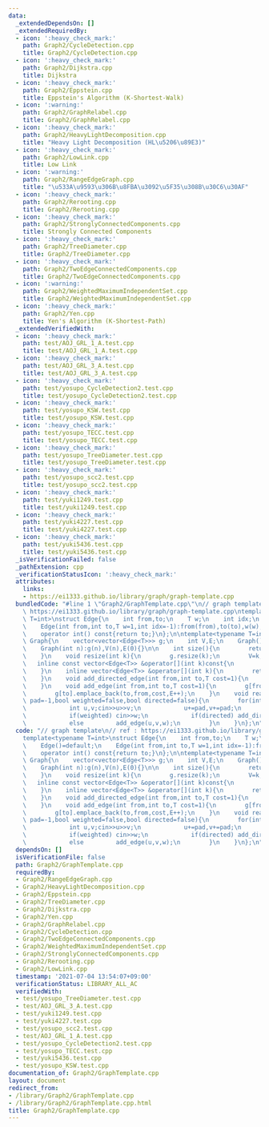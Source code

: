 ```yaml
---
data:
  _extendedDependsOn: []
  _extendedRequiredBy:
  - icon: ':heavy_check_mark:'
    path: Graph2/CycleDetection.cpp
    title: Graph2/CycleDetection.cpp
  - icon: ':heavy_check_mark:'
    path: Graph2/Dijkstra.cpp
    title: Dijkstra
  - icon: ':heavy_check_mark:'
    path: Graph2/Eppstein.cpp
    title: Eppstein's Algorithm (K-Shortest-Walk)
  - icon: ':warning:'
    path: Graph2/GraphRelabel.cpp
    title: Graph2/GraphRelabel.cpp
  - icon: ':heavy_check_mark:'
    path: Graph2/HeavyLightDecomposition.cpp
    title: "Heavy Light Decomposition (HL\u5206\u89E3)"
  - icon: ':heavy_check_mark:'
    path: Graph2/LowLink.cpp
    title: Low Link
  - icon: ':warning:'
    path: Graph2/RangeEdgeGraph.cpp
    title: "\u533A\u9593\u306B\u8FBA\u3092\u5F35\u308B\u30C6\u30AF"
  - icon: ':heavy_check_mark:'
    path: Graph2/Rerooting.cpp
    title: Graph2/Rerooting.cpp
  - icon: ':heavy_check_mark:'
    path: Graph2/StronglyConnectedComponents.cpp
    title: Strongly Connected Components
  - icon: ':heavy_check_mark:'
    path: Graph2/TreeDiameter.cpp
    title: Graph2/TreeDiameter.cpp
  - icon: ':heavy_check_mark:'
    path: Graph2/TwoEdgeConnectedComponents.cpp
    title: Graph2/TwoEdgeConnectedComponents.cpp
  - icon: ':warning:'
    path: Graph2/WeightedMaximumIndependentSet.cpp
    title: Graph2/WeightedMaximumIndependentSet.cpp
  - icon: ':heavy_check_mark:'
    path: Graph2/Yen.cpp
    title: Yen's Algorithm (K-Shortest-Path)
  _extendedVerifiedWith:
  - icon: ':heavy_check_mark:'
    path: test/AOJ_GRL_1_A.test.cpp
    title: test/AOJ_GRL_1_A.test.cpp
  - icon: ':heavy_check_mark:'
    path: test/AOJ_GRL_3_A.test.cpp
    title: test/AOJ_GRL_3_A.test.cpp
  - icon: ':heavy_check_mark:'
    path: test/yosupo_CycleDetection2.test.cpp
    title: test/yosupo_CycleDetection2.test.cpp
  - icon: ':heavy_check_mark:'
    path: test/yosupo_KSW.test.cpp
    title: test/yosupo_KSW.test.cpp
  - icon: ':heavy_check_mark:'
    path: test/yosupo_TECC.test.cpp
    title: test/yosupo_TECC.test.cpp
  - icon: ':heavy_check_mark:'
    path: test/yosupo_TreeDiameter.test.cpp
    title: test/yosupo_TreeDiameter.test.cpp
  - icon: ':heavy_check_mark:'
    path: test/yosupo_scc2.test.cpp
    title: test/yosupo_scc2.test.cpp
  - icon: ':heavy_check_mark:'
    path: test/yuki1249.test.cpp
    title: test/yuki1249.test.cpp
  - icon: ':heavy_check_mark:'
    path: test/yuki4227.test.cpp
    title: test/yuki4227.test.cpp
  - icon: ':heavy_check_mark:'
    path: test/yuki5436.test.cpp
    title: test/yuki5436.test.cpp
  _isVerificationFailed: false
  _pathExtension: cpp
  _verificationStatusIcon: ':heavy_check_mark:'
  attributes:
    links:
    - https://ei1333.github.io/library/graph/graph-template.cpp
  bundledCode: "#line 1 \"Graph2/GraphTemplate.cpp\"\n// graph template\n// ref :\
    \ https://ei1333.github.io/library/graph/graph-template.cpp\ntemplate<typename\
    \ T=int>\nstruct Edge{\n    int from,to;\n    T w;\n    int idx;\n    Edge()=default;\n\
    \    Edge(int from,int to,T w=1,int idx=-1):from(from),to(to),w(w),idx(idx){}\n\
    \    operator int() const{return to;}\n};\n\ntemplate<typename T=int>\nstruct\
    \ Graph{\n    vector<vector<Edge<T>>> g;\n    int V,E;\n    Graph()=default;\n\
    \    Graph(int n):g(n),V(n),E(0){}\n\n    int size(){\n        return (int)g.size();\n\
    \    }\n    void resize(int k){\n        g.resize(k);\n        V=k;\n    }\n \
    \   inline const vector<Edge<T>> &operator[](int k)const{\n        return (g.at(k));\n\
    \    }\n    inline vector<Edge<T>> &operator[](int k){\n        return (g.at(k));\n\
    \    }\n    void add_directed_edge(int from,int to,T cost=1){\n        g[from].emplace_back(from,to,cost,E++);\n\
    \    }\n    void add_edge(int from,int to,T cost=1){\n        g[from].emplace_back(from,to,cost,E);\n\
    \        g[to].emplace_back(to,from,cost,E++);\n    }\n    void read(int m,int\
    \ pad=-1,bool weighted=false,bool directed=false){\n        for(int i=0;i<m;i++){\n\
    \            int u,v;cin>>u>>v;\n            u+=pad,v+=pad;\n            T w=T(1);\n\
    \            if(weighted) cin>>w;\n            if(directed) add_directed_edge(u,v,w);\n\
    \            else         add_edge(u,v,w);\n        }\n    }\n};\n"
  code: "// graph template\n// ref : https://ei1333.github.io/library/graph/graph-template.cpp\n\
    template<typename T=int>\nstruct Edge{\n    int from,to;\n    T w;\n    int idx;\n\
    \    Edge()=default;\n    Edge(int from,int to,T w=1,int idx=-1):from(from),to(to),w(w),idx(idx){}\n\
    \    operator int() const{return to;}\n};\n\ntemplate<typename T=int>\nstruct\
    \ Graph{\n    vector<vector<Edge<T>>> g;\n    int V,E;\n    Graph()=default;\n\
    \    Graph(int n):g(n),V(n),E(0){}\n\n    int size(){\n        return (int)g.size();\n\
    \    }\n    void resize(int k){\n        g.resize(k);\n        V=k;\n    }\n \
    \   inline const vector<Edge<T>> &operator[](int k)const{\n        return (g.at(k));\n\
    \    }\n    inline vector<Edge<T>> &operator[](int k){\n        return (g.at(k));\n\
    \    }\n    void add_directed_edge(int from,int to,T cost=1){\n        g[from].emplace_back(from,to,cost,E++);\n\
    \    }\n    void add_edge(int from,int to,T cost=1){\n        g[from].emplace_back(from,to,cost,E);\n\
    \        g[to].emplace_back(to,from,cost,E++);\n    }\n    void read(int m,int\
    \ pad=-1,bool weighted=false,bool directed=false){\n        for(int i=0;i<m;i++){\n\
    \            int u,v;cin>>u>>v;\n            u+=pad,v+=pad;\n            T w=T(1);\n\
    \            if(weighted) cin>>w;\n            if(directed) add_directed_edge(u,v,w);\n\
    \            else         add_edge(u,v,w);\n        }\n    }\n};\n"
  dependsOn: []
  isVerificationFile: false
  path: Graph2/GraphTemplate.cpp
  requiredBy:
  - Graph2/RangeEdgeGraph.cpp
  - Graph2/HeavyLightDecomposition.cpp
  - Graph2/Eppstein.cpp
  - Graph2/TreeDiameter.cpp
  - Graph2/Dijkstra.cpp
  - Graph2/Yen.cpp
  - Graph2/GraphRelabel.cpp
  - Graph2/CycleDetection.cpp
  - Graph2/TwoEdgeConnectedComponents.cpp
  - Graph2/WeightedMaximumIndependentSet.cpp
  - Graph2/StronglyConnectedComponents.cpp
  - Graph2/Rerooting.cpp
  - Graph2/LowLink.cpp
  timestamp: '2021-07-04 13:54:07+09:00'
  verificationStatus: LIBRARY_ALL_AC
  verifiedWith:
  - test/yosupo_TreeDiameter.test.cpp
  - test/AOJ_GRL_3_A.test.cpp
  - test/yuki1249.test.cpp
  - test/yuki4227.test.cpp
  - test/yosupo_scc2.test.cpp
  - test/AOJ_GRL_1_A.test.cpp
  - test/yosupo_CycleDetection2.test.cpp
  - test/yosupo_TECC.test.cpp
  - test/yuki5436.test.cpp
  - test/yosupo_KSW.test.cpp
documentation_of: Graph2/GraphTemplate.cpp
layout: document
redirect_from:
- /library/Graph2/GraphTemplate.cpp
- /library/Graph2/GraphTemplate.cpp.html
title: Graph2/GraphTemplate.cpp
---
```

